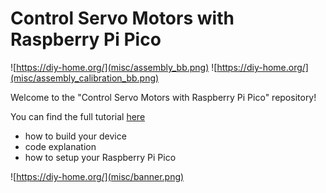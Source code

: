 # Control Servo Motors with Raspberry Pi Pico

![https://diy-home.org/](misc/assembly_bb.png)
![https://diy-home.org/](misc/assembly_calibration_bb.png)

Welcome to the "Control Servo Motors with Raspberry Pi Pico" 
repository!

You can find the full tutorial [here](https://diy-home.org/control-servo-motors-with-python-and-micropython/)
- how to build your device
- code explanation
- how to setup your Raspberry Pi Pico

![https://diy-home.org/](misc/banner.png)
